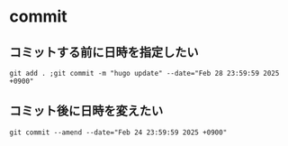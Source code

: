 # commit
## コミットする前に日時を指定したい

```
git add . ;git commit -m "hugo update" --date="Feb 28 23:59:59 2025 +0900"
```

  
## コミット後に日時を変えたい

```
git commit --amend --date="Feb 24 23:59:59 2025 +0900"
```